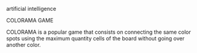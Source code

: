 artificial intelligence

COLORAMA GAME

COLORAMA is a popular game that consists on connecting the same color spots using the maximum quantity cells of the board without going over another color.

